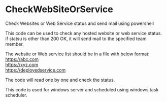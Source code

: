 # CheckWebSiteOrService
 Check Websites or Web Service status and send mail using powershell
 
 This code can be used to check any hosted website or web service status. if statsu is other than 200 OK, it will send mail to the specified team member.

 The website or Web service list should be in a file with below format: <BR>
 https://abc.com <BR>
 https://xyz.com <BR>
 https://deployedservice.com

 The code will read one by one and check the status.

 This code is used for windows server and scheduled using windows task scheduler.
